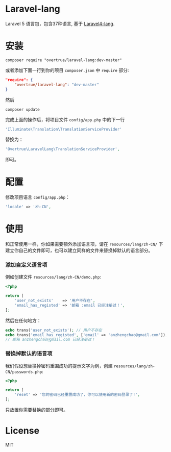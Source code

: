 # Laravel-lang

Laravel 5 语言包，包含37种语言, 基于 [Laravel4-lang](https://github.com/caouecs/Laravel4-lang).

# 安装

```shell
composer require "overtrue/laravel-lang:dev-master"
```

或者添加下面一行到你的项目 `composer.json` 中 `require` 部分:

```json
"require": {
    "overtrue/laravel-lang": "dev-master"
}
```
然后

```shell
composer update
```

完成上面的操作后，将项目文件 `config/app.php` 中的下一行

```php
'Illuminate\Translation\TranslationServiceProvider'
```

替换为：

```php
'Overtrue\LaravelLang\TranslationServiceProvider',
```

即可。

# 配置

修改项目语言 `config/app.php`：

```php
'locale' => 'zh-CN',
```

# 使用

和正常使用一样，你如果需要额外添加语言项，请在 `resources/lang/zh-CN/` 下建立你自己的文件即可，也可以建立同样的文件来替换掉默认的语言部分。

### 添加自定义语言项

例如创建文件 `resources/lang/zh-CN/demo.php`:

```php
<?php

return [
    'user_not_exists'    => '用户不存在',
    'email_has_registed' => '邮箱 :email 已经注册过！',
];
```
然后在任何地方：

```php
echo trans('user_not_exists'); // 用户不存在
echo trans('email_has_registed', ['email' => 'anzhengchao@gmail.com']);
// 邮箱 anzhengchao@gmail.com 已经注册过！
```

### 替换掉默认的语言项

我们假设想替换掉密码重围成功的提示文字为例，创建 `resources/lang/zh-CN/passwords.php`:

```php
<?php

return [
    'reset' => '您的密码已经重置成功了，你可以使用新的密码登录了!',
];
```

只放置你需要替换的部分即可。

# License

MIT
